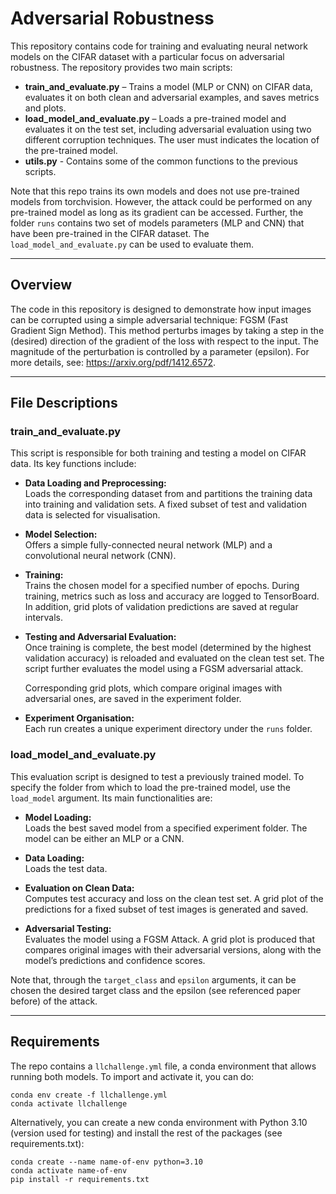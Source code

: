 # Adversarial Robustness

This repository contains code for training and evaluating neural network models on the CIFAR dataset with a particular focus on adversarial robustness. The repository provides two main scripts:

- **train_and_evaluate.py** – Trains a model (MLP or CNN) on CIFAR data, evaluates it on both clean and adversarial examples, and saves metrics and plots.
- **load_model_and_evaluate.py** – Loads a pre-trained model and evaluates it on the test set, including adversarial evaluation using two different corruption techniques. The user must indicates the location of the pre-trained model.
- **utils.py** - Contains some of the common functions to the previous scripts.

Note that this repo trains its own models and does not use pre-trained models from torchvision. However, the attack could be performed on any pre-trained model as long as its gradient can be accessed. Further, the folder `runs` contains two set of models parameters (MLP and CNN) that have been pre-trained in the CIFAR dataset. The `load_model_and_evaluate.py` can be used to evaluate them.

---

## Overview

The code in this repository is designed to demonstrate how input images can be corrupted using a simple adversarial technique: FGSM (Fast Gradient Sign Method).  This method perturbs images by taking a step in the (desired) direction of the gradient of the loss with respect to the input. The magnitude of the perturbation is controlled by a parameter (epsilon). For more details, see: https://arxiv.org/pdf/1412.6572.

---

## File Descriptions

### train_and_evaluate.py

This script is responsible for both training and testing a model on CIFAR data. Its key functions include:

- **Data Loading and Preprocessing:**  
  Loads the corresponding dataset from and partitions the training data into training and validation sets. A fixed subset of test and validation data is selected for visualisation.

- **Model Selection:**  
  Offers a simple fully-connected neural network (MLP) and a convolutional neural network (CNN).

- **Training:**  
  Trains the chosen model for a specified number of epochs. During training, metrics such as loss and accuracy are logged to TensorBoard. In addition, grid plots of validation predictions are saved at regular intervals.

- **Testing and Adversarial Evaluation:**  
  Once training is complete, the best model (determined by the highest validation accuracy) is reloaded and evaluated on the clean test set. The script further evaluates the model using a FGSM adversarial attack.
  
  Corresponding grid plots, which compare original images with adversarial ones, are saved in the experiment folder.

- **Experiment Organisation:**  
  Each run creates a unique experiment directory under the `runs` folder.

### load_model_and_evaluate.py

This evaluation script is designed to test a previously trained model. To specify the folder from which to load the pre-trained model, use the `load_model` argument. Its main functionalities are:

- **Model Loading:**  
  Loads the best saved model from a specified experiment folder. The model can be either an MLP or a CNN.

- **Data Loading:**  
  Loads the test data.

- **Evaluation on Clean Data:**  
  Computes test accuracy and loss on the clean test set. A grid plot of the predictions for a fixed subset of test images is generated and saved.

- **Adversarial Testing:**  
  Evaluates the model using a FGSM Attack. A grid plot is produced that compares original images with their adversarial versions, along with the model’s predictions and confidence scores.


Note that, through the `target_class` and `epsilon` arguments, it can be chosen the desired target class and the epsilon (see referenced paper before) of the attack.

---

## Requirements


The repo contains a `llchallenge.yml` file, a conda environment that allows running both models. To import and activate it, you can do:

```
conda env create -f llchallenge.yml
conda activate llchallenge
```

Alternatively, you can create a new conda environment with Python 3.10 (version used for testing) and install the rest of the packages (see requirements.txt):

```
conda create --name name-of-env python=3.10
conda activate name-of-env
pip install -r requirements.txt
```